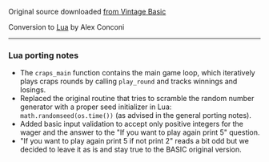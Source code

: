 Original source downloaded [from Vintage Basic](http://www.vintage-basic.net/games.html)

Conversion to [Lua](https://www.lua.org/) by Alex Conconi

---

### Lua porting notes

-  The `craps_main` function contains the main game loop, which iteratively
plays craps rounds by calling `play_round` and tracks winnings and losings.
- Replaced the original routine that tries to scramble the random number
generator with a proper seed initializer in Lua: `math.randomseed(os.time())`
(as advised in the general porting notes). 
- Added basic input validation to accept only positive integers for the
wager and the answer to the "If you want to play again print 5" question.
- "If you want to play again print 5 if not print 2" reads a bit odd but
we decided to leave it as is and stay true to the BASIC original version.